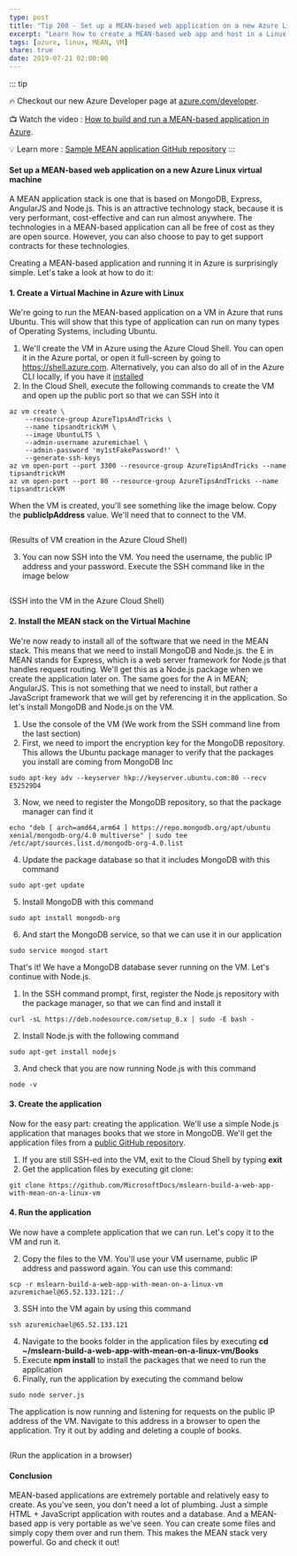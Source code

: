 ```yaml
---
type: post
title: "Tip 208 - Set up a MEAN-based web application on a new Azure Linux virtual machine"
excerpt: "Learn how to create a MEAN-based web app and host in a Linux VM in Azure"
tags: [azure, linux, MEAN, VM]
share: true
date: 2019-07-21 02:00:00
---
```

 
::: tip

:fire: Checkout our new Azure Developer page at [azure.com/developer](https://azure.com/developer?WT.mc_id=azure-azuredevtips-azureappsdev).

:tv: Watch the video : [How to build and run a MEAN-based application in Azure](https://www.youtube.com/watch?v=7DeV01p73_8&list=PLLasX02E8BPCNCK8Thcxu-Y-XcBUbhFWC&index=65&t=0s?WT.mc_id=youtube-azuredevtips-azureappsdev).

:bulb: Learn more : [Sample MEAN application GitHub repository](https://aka.ms/att/mean-app-sample?WT.mc_id=azure-azuredevtips-azureappsdev)
:::

#### Set up a MEAN-based web application on a new Azure Linux virtual machine

A MEAN application stack is one that is based on MongoDB, Express, AngularJS and Node.js. This is an attractive technology stack, because it is very performant, cost-effective and can run almost anywhere. The technologies in a MEAN-based application can all be free of cost as they are open source. However, you can also choose to pay to get support contracts for these technologies. 

Creating a MEAN-based application and running it in Azure is surprisingly simple. Let's take a look at how to do it:

#### 1. Create a Virtual Machine in Azure with Linux

We're going to run the MEAN-based application on a VM in Azure that runs Ubuntu. This will show that this type of application can run on many types of Operating Systems, including Ubuntu.

1. We'll create the VM in Azure using the Azure Cloud Shell. You can open it in the Azure portal, or open it full-screen by going to https://shell.azure.com. Alternatively, you can also do all of in the Azure CLI locally, if you have it [installed](https://docs.microsoft.com/cli/azure/install-azure-cli?view=azure-cli-latest?WT.mc_id=docs-azuredevtips-azureappsdev)
2. In the Cloud Shell, execute the following commands to create the VM and open up the public port so that we can SSH into it
```
az vm create \
    --resource-group AzureTipsAndTricks \
    --name tipsandtrickVM \
    --image UbuntuLTS \
    --admin-username azuremichael \
    --admin-password 'my1stFakePassword!' \
    --generate-ssh-keys
az vm open-port --port 3300 --resource-group AzureTipsAndTricks --name tipsandtrickVM
az vm open-port --port 80 --resource-group AzureTipsAndTricks --name tipsandtrickVM
```
When the VM is created, you'll see something like the image below. Copy the **publicIpAddress** value. We'll need that to connect to the VM.

<img :src="$withBase('/files/ResultsOfVMCreation.png')">

(Results of VM creation in the Azure Cloud Shell)

3. You can now SSH into the VM. You need the username, the public IP address and your password. Execute the SSH command like in the image below

<img :src="$withBase('/files/SSHIntoVM.png')">

(SSH into the VM in the Azure Cloud Shell)

#### 2. Install the MEAN stack on the Virtual Machine

We're now ready to install all of the software that we need in the MEAN stack. This means that we need to install MongoDB and Node.js. the E in MEAN stands for Express, which is a web server framework for Node.js that handles request routing. We'll get this as a Node.js package when we create the application later on. The same goes for the A in MEAN; AngularJS. This is not something that we need to install, but rather a JavaScript framework that we will get by referencing it in the application. So let's install MongoDB and Node.js on the VM.

1. Use the console of the VM (We work from the SSH command line from the last section)
2. First, we need to import the encryption key for the MongoDB repository. This allows the Ubuntu package manager to verify that the packages you install are coming from MongoDB Inc
```
sudo apt-key adv --keyserver hkp://keyserver.ubuntu.com:80 --recv E52529D4
```
3. Now, we need to register the MongoDB repository, so that the package manager can find it
```
echo "deb [ arch=amd64,arm64 ] https://repo.mongodb.org/apt/ubuntu xenial/mongodb-org/4.0 multiverse" | sudo tee /etc/apt/sources.list.d/mongodb-org-4.0.list
```
4. Update the package database so that it includes MongoDB with this command
```
sudo apt-get update
```
5. Install MongoDB with this command
```
sudo apt install mongodb-org
```
6. And start the MongoDB service, so that we can use it in our application
```
sudo service mongod start
```

That's it! We have a MongoDB database sever running on the VM. Let's continue with Node.js.

1. In the SSH command prompt, first, register the Node.js repository with the package manager, so that we can find and install it
```
curl -sL https://deb.nodesource.com/setup_8.x | sudo -E bash -
```
2. Install Node.js with the following command
```
sudo apt-get install nodejs
```
3. And check that you are now running Node.js with this command
```
node -v
```

#### 3. Create the application

Now for the easy part: creating the application. We'll use a simple Node.js application that manages books that we store in MongoDB. We'll get the application files from a [public GitHub repository](https://github.com/MicrosoftDocs/mslearn-build-a-web-app-with-mean-on-a-linux-vm?WT.mc_id=github-azuredevtips-azureappsdev).

1. If you are still SSH-ed into the VM, exit to the Cloud Shell by typing **exit** 
2. Get the application files by executing git clone:
```
git clone https://github.com/MicrosoftDocs/mslearn-build-a-web-app-with-mean-on-a-linux-vm
```

#### 4. Run the application

We now have a complete application that we can run. Let's copy it to the VM and run it.

2. Copy the files to the VM. You'll use your VM username, public IP address and password again. You can use this command:
```
scp -r mslearn-build-a-web-app-with-mean-on-a-linux-vm azuremichael@65.52.133.121:./
```
3. SSH into the VM again by using this command
```
ssh azuremichael@65.52.133.121
```
4. Navigate to the books folder in the application files by executing **cd ~/mslearn-build-a-web-app-with-mean-on-a-linux-vm/Books**
5. Execute **npm install** to install the packages that we need to run the application
6. Finally, run the application by executing the command below
```
sudo node server.js
```
The application is now running and listening for requests on the public IP address of the VM. Navigate to this address in a browser to open the application. Try it out by adding and deleting a couple of books.

<img :src="$withBase('/files/UseTheApplication.png')">

(Run the application in a browser)

#### Conclusion

MEAN-based applications are extremely portable and relatively easy to create. As you've seen, you don't need a lot of plumbing. Just a simple HTML + JavaScript application with routes and a database. And a MEAN-based app is very portable as we've seen. You can create some files and simply copy them over and run them. This makes the MEAN stack very powerful. Go and check it out!

